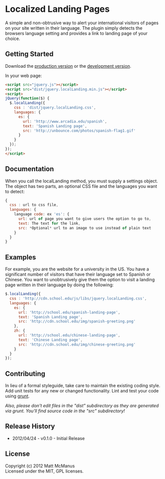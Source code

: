 # Localized Landing Pages

A simple and non-obtrusive way to alert your international visitors of pages on your site written in their language. The plugin simply detects the browsers language setting and provides a link to landing page of your choice.

## Getting Started
Download the [production version][min] or the [development version][max].

[min]: https://raw.github.com/mattmcmanus/jquery.localLanding/master/dist/jquery.localLanding.min.js
[max]: https://raw.github.com/mattmcmanus/jquery.localLanding/master/dist/jquery.localLanding.js

In your web page:


```html
<script src="jquery.js"></script>
<script src="dist/jquery.localLanding.min.js"></script>
<script>
jQuery(function($) {
  $.localLanding({
    css : 'dist/jquery.localLanding.css',
    languages: {
      es: {
        url: 'http://www.arcadia.edu/spanish',
        text: 'Spanish Landing page',
        src: 'http://unbounce.com/photos/spanish-flag1.gif'
      }
    }
  });
});
</script>
```
## Documentation

When you call the localLanding method, you must supply a settings object. The object has two parts, an optional CSS file and the languages you want to detect:

```javascript
{
  css : url to css file,
  languages: { 
    language code: ex 'es': {
      url: url of page you want to give users the option to go to,
      text: The text for the link,
      src: *Optional* url to an image to use instead of plain text
    }
  }
}
```

## Examples

For example, you are the website for a university in the US. You have a significant number of visitors that have their language set to Spanish or Chinese. You want to unobtrusively give them the option to visit a landing page written in their language by doing the following:

```javascript
$.localLanding({
  css : 'http://cdn.school.edu/js/libs/jquery.localLanding.css',
  languages: {
    es: {
      url: 'http://school.edu/spanish-landing-page',
      text: 'Spanish Landing page',
      src: 'http://cdn.school.edu/img/spanish-greeting.png'
    },
    zh: {
      url: 'http://school.edu/chinese-landing-page',
      text: 'Chinese Landing page',
      src: 'http://cdn.school.edu/img/chinese-greeting.png'
    }
  }
});
```

## Contributing
In lieu of a formal styleguide, take care to maintain the existing coding style. Add unit tests for any new or changed functionality. Lint and test your code using [grunt](https://github.com/cowboy/grunt).

_Also, please don't edit files in the "dist" subdirectory as they are generated via grunt. You'll find source code in the "src" subdirectory!_

## Release History

* 2012/04/24 - v0.1.0 - Initial Release 

## License
Copyright (c) 2012 Matt McManus  
Licensed under the MIT, GPL licenses.
